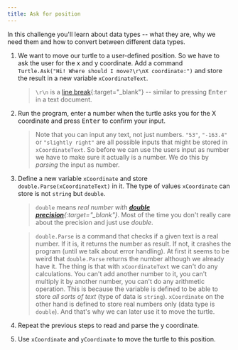 ```yaml
---
title: Ask for position
---
```


In this challenge you'll learn about data types -- what they are, why we need them and how to convert between different data types.

1. We want to move our turtle to a user-defined position. So we have to ask the user for the x and y coordinate. Add a command `Turtle.Ask("Hi! Where should I move?\r\nX coordinate:")` and store the result in a new variable `xCoordinateText`.
    > `\r\n` is a [line break](https://en.wikipedia.org/wiki/Newline){:target="_blank"} -- similar to pressing <kbd>Enter</kbd> in a text document.
1. Run the program, enter a number when the turtle asks you for the X coordinate and press <kbd>Enter</kbd> to confirm your input.
    > Note that you can input any text, not just numbers. `"53"`, `"-163.4"` or `"slightly right"` are all possible inputs that might be stored in `xCoordinateText`. So before we can use the users input as number we have to make sure it actually is a number. We do this by *parsing* the input as number.
1. Define a new variable `xCoordinate` and store `double.Parse(xCoordinateText)` in it. The type of values `xCoordinate` can store is not `string` but `double`.
    > `double` means *real number with [**double precision**](https://en.wikipedia.org/wiki/Double-precision_floating-point_format){:target="_blank"}*. Most of the time you don't really care about the precision and just use *double*.

    > `double.Parse` is a command that checks if a given text is a real number. If it is, it returns the number as result. If not, it crashes the program (until we talk about error handling). At first it seems to be weird that `double.Parse` returns the number although we already have it. The thing is that with `xCoordinateText` we can't do any calculations. You can't add another number to it, you can't multiply it by another number, you can't do any arithmetic operation. This is because the variable is defined to be able to store *all sorts of text* (type of data is `string`). `xCoordinate` on the other hand is defined to store real numbers only (data type is `double`). And that's why we can later use it to move the turtle.
1. Repeat the previous steps to read and parse the y coordinate.
1. Use `xCoordinate` and `yCoordinate` to move the turtle to this position.
